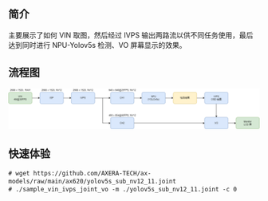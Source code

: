 ## 简介
  主要展示了如何 VIN 取图，然后经过 IVPS 输出两路流以供不同任务使用，最后达到同时进行 NPU-Yolov5s 检测、VO 屏幕显示的效果。

## 流程图
![](../../docs/sample_vin_ivps_joint_vo.png)

## 快速体验
```
# wget https://github.com/AXERA-TECH/ax-models/raw/main/ax620/yolov5s_sub_nv12_11.joint
# ./sample_vin_ivps_joint_vo -m ./yolov5s_sub_nv12_11.joint -c 0
```